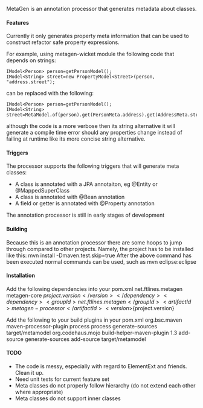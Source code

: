 MetaGen is an annotation processor that generates metadata about classes.

#### Features
Currently it only generates property meta information that can be used to construct
refactor safe property expressions.

For example, using metagen-wicket module the following code that depends on strings:

    IModel<Person> person=getPersonModel();
    IModel<String> street=new PropertyModel<Street>(person, "address.street");

can be replaced with the following:

    IModel<Person> person=getPersonModel();
    IModel<String> street=MetaModel.of(person).get(PersonMeta.address).get(AddressMeta.street);

although the code is a more verbose then its string alternative it will generate
a compile time error should any properties change instead of failing at runtime
like its more concise string alternative.

#### Triggers
The processor supports the following triggers that will generate meta classes:
* A class is annotated with a JPA annotaiton, eg @Entity or @MappedSuperClass
* A class is annotated with @Bean annotation
* A field or getter is annotated with @Property annotation

The annotation processor is still in early stages of development

#### Building
Because this is an annotation processor there are some hoops to jump through compared to other projects. Namely, the project has to be installed like this:
    mvn install -Dmaven.test.skip=true
After the above command has been executed normal commands can be used, such as
    mvn eclipse:eclipse

#### Installation
Add the following dependencies into your pom.xml
		<dependency>
			<groupId>net.ftlines.metagen</groupId>
			<artifactId>metagen-core</artifactId>
			<version>${project.version}</version>
		</dependency>
		<dependency>
			<groupId>net.ftlines.metagen</groupId>
			<artifactId>metagen-processor</artifactId>
			<version>${project.version}</version>
		</dependency>

Add the following to your build plugins in your pom.xml
			<plugin>
				<groupId>org.bsc.maven</groupId>
				<artifactId>maven-processor-plugin</artifactId>
				<executions>
					<execution>
						<id>process</id>
						<goals>
							<goal>process</goal>
						</goals>
						<phase>generate-sources</phase>
						<configuration>
							<outputDirectory>target/metamodel</outputDirectory>
						</configuration>
					</execution>
				</executions>
			</plugin>
			<plugin>
				<groupId>org.codehaus.mojo</groupId>
				<artifactId>build-helper-maven-plugin</artifactId>
				<version>1.3</version>
				<executions>
					<execution>
						<id>add-source</id>
						<phase>generate-sources</phase>
						<goals>
							<goal>add-source</goal>
						</goals>
						<configuration>
							<sources>
								<source>target/metamodel</source>
							</sources>
						</configuration>
					</execution>
				</executions>
			</plugin>

#### TODO
*	The code is messy, especially with regard to ElementExt and friends. Clean it up.
*	Need unit tests for current feature set
*	Meta classes do not properly follow hierarchy (do not extend each other where appropriate)
*	Meta classes do not support inner classes

